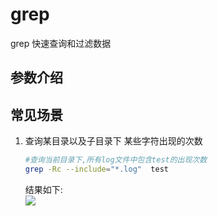 # grep

grep 快速查询和过滤数据

## 参数介绍

## 常见场景
1. 查询某目录以及子目录下 某些字符出现的次数  
    ```bash
    #查询当前目录下,所有log文件中包含test的出现次数
    grep -Rc --include="*.log"  test
    ```
    结果如下:  
    ![](http://img.justwkj.com/20190529091503.png)
